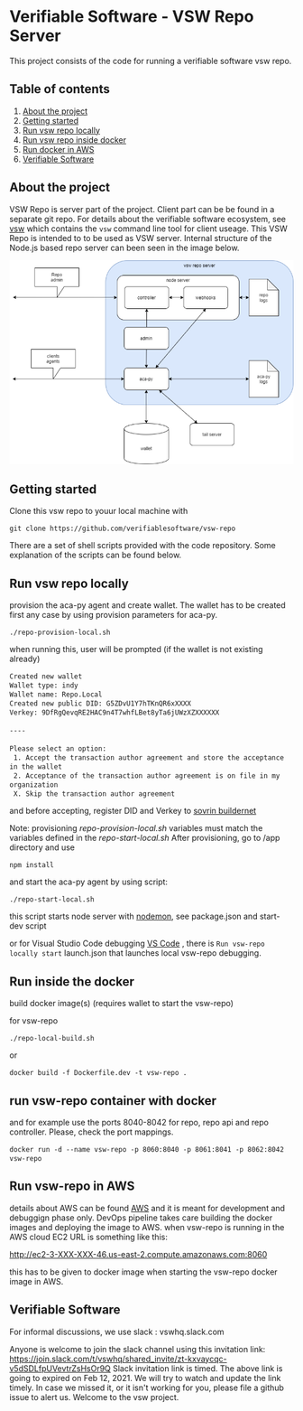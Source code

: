 # Verifiable Software - VSW Repo Server

This project consists of the code for running a verifiable software vsw repo. 

## Table of contents

1. [ About the project ](#About)
2. [ Getting started ](#Getting)
3. [ Run vsw repo locally ](#locally)
4. [ Run vsw repo inside docker](#runindocker)
5. [ Run docker in AWS ](#aws)
6. [ Verifiable Software ](#VSW)

<a a name=#About></a>
## About the project

VSW Repo is server part of the project. Client part can be be found in a separate git repo. For details about the verifiable software ecosystem, see [vsw](https://github.com/verifiablesoftware/vsw) which contains the `vsw` command line tool for client useage. This VSW Repo is intended to to be used as VSW server. Internal structure of the Node.js based repo server can been seen in the image below.

![architecture](vsw-repo-arch.png)

<a a name=#Getting></a>
## Getting started

Clone this vsw repo to youur local machine with 
```
git clone https://github.com/verifiablesoftware/vsw-repo
```

There are a set of shell scripts provided with the code repository. Some explanation of the scripts can be found below.

<a a name=#locally></a>
## Run vsw repo locally

provision the aca-py agent and create wallet. The wallet has to be created first any case by using provision parameters for aca-py.

```
./repo-provision-local.sh
```

when running this, user will be prompted (if the wallet is not existing already)
``` 
Created new wallet
Wallet type: indy
Wallet name: Repo.Local
Created new public DID: G5ZDvU1Y7hTKnQR6xXXXX
Verkey: 9DfRgQevqRE2HAC9n4T7whfLBet8yTa6jUWzXZXXXXXX

----

Please select an option:
 1. Accept the transaction author agreement and store the acceptance in the wallet
 2. Acceptance of the transaction author agreement is on file in my organization
 X. Skip the transaction author agreement   
 ```
 and before accepting, register DID and Verkey to [sovrin buildernet](https://selfserve.sovrin.org/) 


Note: provisioning *repo-provision-local.sh* variables must match the variables defined in the *repo-start-local.sh*
After provisioning, go to /app directory and use 

```
npm install 
```

and start the aca-py agent by using script: 

```
./repo-start-local.sh
```
this script starts node server with [nodemon](https://nodemon.io/), see package.json and start-dev script

or for Visual Studio Code debugging [VS Code](https://code.visualstudio.com/)
, there is ```Run vsw-repo locally start``` launch.json that launches local vsw-repo debugging.


<a name=#runindocker></a>
## Run inside the docker

build docker image(s) (requires wallet to start the vsw-repo) 

for vsw-repo

```
./repo-local-build.sh
```

or

```
docker build -f Dockerfile.dev -t vsw-repo .
```

## run vsw-repo container with docker
and for example use the ports 8040-8042 for repo, repo api and repo controller. Please, check the port mappings. 
```
docker run -d --name vsw-repo -p 8060:8040 -p 8061:8041 -p 8062:8042  vsw-repo
```

<a name=#AWS></a>
## Run vsw-repo in AWS

details about AWS can be found [AWS](./AWS_README.md) and it is meant for development and debuggign phase only. DevOps pipeline takes care building the docker images and deploying the image to AWS. 
when vsw-repo is running in the AWS cloud EC2 URL is something like this:

http://ec2-3-XXX-XXX-46.us-east-2.compute.amazonaws.com:8060

this has to be given to docker image when starting the vsw-repo docker image in AWS. 

<a name=#VSW></a>
## Verifiable Software
For informal discussions, we use slack : vswhq.slack.com

Anyone is welcome to join the slack channel using this invitation link: 
https://join.slack.com/t/vswhq/shared_invite/zt-kxvaycqc-v5dSDLfpUVevtrZsHsOr9Q
Slack invitation link is timed. The above link is going to expired on Feb 12, 2021. We will try to watch and update the link timely. In case we missed it, or it isn't working for you, please file a github issue to alert us. Welcome to the vsw project.


